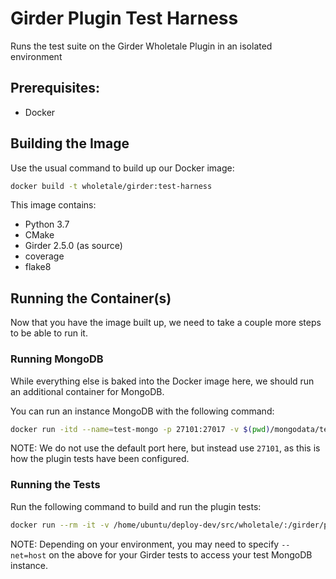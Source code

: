 # Girder Plugin Test Harness

Runs the test suite on the Girder Wholetale Plugin in an isolated environment


## Prerequisites:
* Docker


## Building the Image
Use the usual command to build up our Docker image:
```bash
docker build -t wholetale/girder:test-harness
```
This image contains:
* Python 3.7
* CMake
* Girder 2.5.0 (as source)
* coverage
* flake8


## Running the Container(s)
Now that you have the image built up, we need to take a couple more steps to be able to run it.

### Running MongoDB
While everything else is baked into the Docker image here, we should run an additional container for MongoDB.

You can run an instance MongoDB with the following command:
```bash
docker run -itd --name=test-mongo -p 27101:27017 -v $(pwd)/mongodata/test:/data/db mongo
```
NOTE: We do not use the default port here, but instead use `27101`, as this is how the plugin tests have been configured.


### Running the Tests
Run the following command to build and run the plugin tests:
```bash
docker run --rm -it -v /home/ubuntu/deploy-dev/src/wholetale/:/girder/plugins/wholetale wholetale/girder:test-harness
```
NOTE: Depending on your environment, you may need to specify `--net=host` on the above for your Girder tests to access your test MongoDB instance.
